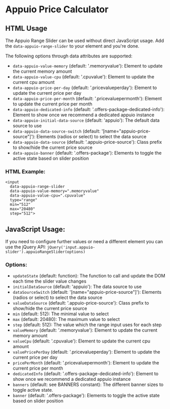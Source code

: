 # Appuio Price Calculator

## HTML Usage

The Appuio Range Slider can be used without direct JavaScript usage.
Add the `data-appuio-range-slider` to your element and you're done.

The following options through data attributes are supported:
- `data-appuio-value-memory` (default: '.memoryvalue'):
    Element to update the current memory amount
- `data-appuio-value-cpu` (default: '.cpuvalue'):
    Element to update the current cpu amount
- `data-appuio-price-per-day` (default: '.pricevalueperday'):
    Element to update the current price per day
- `data-appuio-price-per-month` (default: '.pricevaluepermonth'):
    Element to update the current price per month
- `data-appuio-dedicated-info` (default: '.offers-package-dedicated-info'):
    Element to show once we recommend a dedicated appuio instance
- `data-appuio-initial-data-source` (default: 'appuio'):
    The default data source to use
- `data-appuio-data-source-switch` (default: '[name="appuio-price-source"]'):
    Elements (radios or select) to select the data source
- `data-appuio-data-source` (default: '.appuio-price-source'):
    Class prefix to show/hide the current price source
- `data-appuio-banner` (default: '.offers-package'):
    Elements to toggle the active state based on slider position

### HTML Example:
```
<input
  data-appuio-range-slider
  data-appuio-value-memory=".memoryvalue"
  data-appuio-value-cpu=".cpuvalue"
  type="range"
  min="512"
  max="20480"
  step="512">
```

## JavaScript Usage:
If you need to configure further values or need a different element
you can use the jQuery API:
  `jQuery('input.appuio-slider').appuioRangeSlider(options)`

### Options:
- `updateState` (default: function):
    The function to call and update the DOM each time the slider
    value changes
- `initialDataSource` (default: 'appuio'):
    The data source to use
- `dataSourceSwitch` (default: '[name="appuio-price-source"]'):
    Elements (radios or select) to select the data source
- `valueDataSource` (default: '.appuio-price-source'):
    Class prefix to show/hide the current price source
- `min` (default: 512):
    The minimal value to select
- `max` (default: 20480):
    The maximum value to select
- `step` (default: 512):
    The value which the range input uses for each step
- `valueMemory` (default: '.memoryvalue'):
    Element to update the current memory amount
- `valueCpu` (default: '.cpuvalue'):
    Element to update the current cpu amount
- `valuePricePerDay` (default: '.pricevalueperday'):
    Element to update the current price per day
- `pricePerMonth` (default: '.pricevaluepermonth'):
    Element to update the current price per month
- `dedicatedInfo` (default: '.offers-package-dedicated-info'):
    Element to show once we recommend a dedicated appuio instance
- `banners` (default: see BANNERS constant):
    The different banner sizes to toggle active state.
- `banner` (default: '.offers-package'):
    Elements to toggle the active state based on slider position
